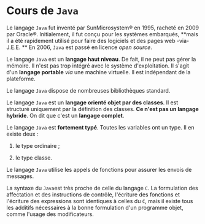 # Cours de `Java`

Le langage `Java` fut inventé par SunMicrosystem® en 1995, racheté en 2009 par Oracle®. Initialement, il fut conçu pour les systèmes embarqués, **mais il a été rapidement utilisé pour faire des logiciels et des pages web -via- J.E.E. ** En 2006, `Java` est passé en licence *open source*.

Le langage `Java` est un **langage haut niveau**. De fait, il ne peut pas gérer la mémoire. Il n'est pas trop intégré avec le système d'exploitation. Il s'agit d'un **langage portable** *via* une machine virtuelle. Il est indépendant de la plateforme.

Le langage `Java` dispose de nombreuses bibliothèques standard.

Le langage `Java` est un **langage orienté objet par des classes**. Il est structuré uniquement par la définition des classes. **Ce n'est pas un langage hybride**. On dit que c'est un **langage complet**.

Le langage `Java` est **fortement typé**. Toutes les variables ont un type. Il en existe deux :

1. le type ordinaire ;

2. le type classe.

Le langage `Java` utilise les appels de fonctions pour assurer les envois de messages.

La syntaxe du `Java`est très proche de celle du langage `C`. La formulation des affectation et des instructions de contrôle, l'écriture des fonctions et l'écriture des expressions sont identiques à celles du `C`, mais il existe tous les additifs nécessaires à la bonne formulation d'un programme objet, comme l'usage des modificateurs.
